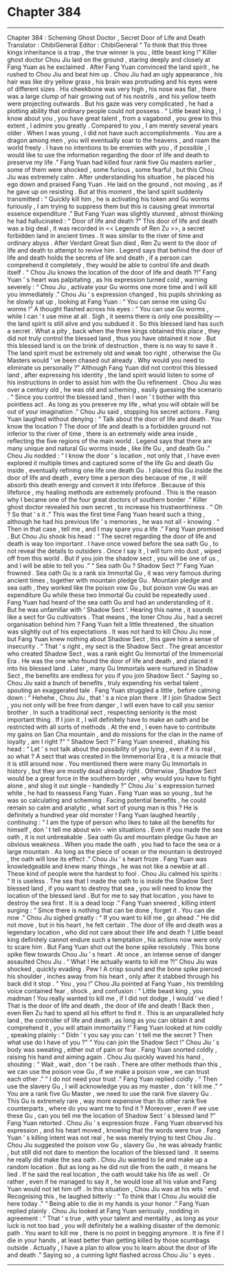 
# Chapter 384


---

Chapter 384 : Scheming Ghost Doctor , Secret Door of Life and Death
Translator :
ChibiGeneral
Editor :
ChibiGeneral
“ To think that this three kings inheritance is a trap , the true winner is you , little beast king !” Killer ghost doctor Chou Jiu laid on the ground , staring deeply and closely at Fang Yuan as he exclaimed .
After Fang Yuan convinced the land spirit , he rushed to Chou Jiu and beat him up .
Chou Jiu had an ugly appearance , his hair was like dry yellow grass , his brain was protruding and his eyes were of different sizes . His cheekbone was very high , his nose was flat , there was a large clump of hair growing out of his nostrils , and his yellow teeth were projecting outwards .
But his gaze was very complicated , he had a plotting ability that ordinary people could not possess .
“ Little beast king , I know about you , you have great talent , from a vagabond , you grew to this extent , I admire you greatly . Compared to you , I am merely several years older . When I was young , I did not have such accomplishments . You are a dragon among men , you will eventually soar to the heavens , and roam the world freely . I have no intentions to be enemies with you , if possible , I would like to use the information regarding the door of life and death to preserve my life .”
Fang Yuan had killed four rank five Gu masters earlier , some of them were shocked , some furious , some fearful , but this Chou Jiu was extremely calm .
After understanding his situation , he placed his ego down and praised Fang Yuan .
He laid on the ground , not moving , as if he gave up on resisting .
But at this moment , the land spirit suddenly transmitted : “ Quickly kill him , he is activating his token and Gu worms furiously , I am trying to suppress them but this is causing great immortal essence expenditure .”
But Fang Yuan was slightly stunned , almost thinking he had hallucinated : “ Door of life and death ?”
This door of life and death was a big deal , it was recorded in << Legends of Ren Zu >>, a secret forbidden land in ancient times . It was similar to the river of time and ordinary abyss .
After Verdant Great Sun died , Ren Zu went to the door of life and death to attempt to revive him .
Legend says that behind the door of life and death holds the secrets of life and death , if a person can comprehend it completely , they would be able to control life and death itself .
“ Chou Jiu knows the location of the door of life and death ?!” Fang Yuan ’ s heart was palpitating , as his expression turned cold , warning severely : “ Chou Jiu , activate your Gu worms one more time and I will kill you immediately .”
Chou Jiu ’ s expression changed , his pupils shrinking as he slowly sat up , looking at Fang Yuan : “ You can sense me using Gu worms !”
A thought flashed across his eyes : “ You can use Gu worms , while I can ’ t use mine at all . Sigh , it seems there is only one possibility — the land spirit is still alive and you subdued it . So this blessed land has such a secret . What a pity , back when the three kings obtained this place , they did not truly control the blessed land , thus you have obtained it now . But this blessed land is on the brink of destruction , there is no way to save it . The land spirit must be extremely old and weak too right , otherwise the Gu Masters would ’ ve been chased out already . Why would you need to eliminate us personally ?”
Although Fang Yuan did not control this blessed land , after expressing his identity , the land spirit would listen to some of his instructions in order to assist him with the Gu refinement .
Chou Jiu was over a century old , he was old and scheming , easily guessing the scenario .
“ Since you control the blessed land , then I won ’ t bother with this pointless act . As long as you preserve my life , what you will obtain will be out of your imagination .” Chou Jiu said , stopping his secret actions .
Fang Yuan laughed without denying : “ Talk about the door of life and death . You know the location ? The door of life and death is a forbidden ground not inferior to the river of time , there is an extremely wide area inside , reflecting the five regions of the main world . Legend says that there are many unique and natural Gu worms inside , like life Gu , and death Gu .”
Chou Jiu nodded : “ I know the door ’ s location , not only that , I have even explored it multiple times and captured some of the life Gu and death Gu inside , eventually refining one life one death Gu . I placed this Gu inside the door of life and death , every time a person dies because of me , it will absorb this death energy and convert it into lifeforce . Because of this lifeforce , my healing methods are extremely profound . This is the reason why I became one of the four great doctors of southern border .”
Killer ghost doctor revealed his own secret , to increase his trustworthiness .
“ Oh ? So that ’ s it .” This was the first time Fang Yuan heard such a thing , although he had his previous life ’ s memories , he was not all - knowing .
“ Then in that case , tell me , and I may spare you a life .” Fang Yuan promised .
But Chou Jiu shook his head : “ The secret regarding the door of life and death is way too important . I have once vowed before the sea oath Gu , to not reveal the details to outsiders . Once I say it , I will turn into dust , wiped off from this world . But if you join the shadow sect , you will be one of us , and I will be able to tell you .”
“ Sea oath Gu ? Shadow Sect ?” Fang Yuan frowned .
Sea oath Gu is a rank six Immortal Gu , it was very famous during ancient times , together with mountain pledge Gu . Mountain pledge and sea oath , they worked like the poison vow Gu , but poison vow Gu was an expenditure Gu while these two Immortal Gu could be repeatedly used .
Fang Yuan had heard of the sea oath Gu and had an understanding of it . But he was unfamiliar with ‘ Shadow Sect ’.
Hearing this name , it sounds like a sect for Gu cultivators . That means , the loner Chou Jiu , had a secret organisation behind him ?
Fang Yuan felt a little threatened , the situation was slightly out of his expectations .
It was not hard to kill Chou Jiu now , but Fang Yuan knew nothing about Shadow Sect , this gave him a sense of insecurity .
“ That ’ s right , my sect is the Shadow Sect . The great ancestor who created Shadow Sect , was a rank eight Gu Immortal of the Immemorial Era . He was the one who found the door of life and death , and placed it into his blessed land . Later , many Gu Immortals were nurtured in Shadow Sect , the benefits are endless for you if you join Shadow Sect .”
Saying so , Chou Jiu said a bunch of benefits , truly expending his verbal talent , spouting an exaggerated tale .
Fang Yuan struggled a little , before calming down : “ Hehehe , Chou Jiu , that ’ s a nice plan there . If I join Shadow Sect , you not only will be free from danger , I will even have to call you senior brother . In such a traditional sect , respecting seniority is the most important thing . If I join it , I will definitely have to make an oath and be restricted with all sorts of methods . At the end , I even have to contribute my gains on San Cha mountain , and do missions for the clan in the name of loyalty , am I right ?”
“ Shadow Sect ?” Fang Yuan sneered , shaking his head : “ Let ’ s not talk about the possibility of you lying , even if it is real , so what ? A sect that was created in the Immemorial Era , it is a miracle that it is still around now . You mentioned there were many Gu Immortals in history , but they are mostly dead already right . Otherwise , Shadow Sect would be a great force in the southern border , why would you have to fight alone , and slog it out single - handedly ?”
Chou Jiu ’ s expression turned white , he had to reassess Fang Yuan .
Fang Yuan was so young , but he was so calculating and scheming . Facing potential benefits , he could remain so calm and analytic , what sort of young man is this ? He is definitely a hundred year old monster !
Fang Yuan laughed heartily , continuing : “ I am the type of person who likes to take all the benefits for himself , don ’ t tell me about win - win situations . Even if you made the sea oath , it is not unbreakable . Sea oath Gu and mountain pledge Gu have an obvious weakness . When you made the oath , you had to face the sea or a large mountain . As long as the piece of ocean or the mountain is destroyed , the oath will lose its effect .”
Chou Jiu ’ s heart froze .
Fang Yuan was knowledgeable and knew many things , he was not like a newbie at all .
These kind of people were the hardest to fool .
Chou Jiu calmed his spirits : “ It is useless . The sea that I made the oath to is inside the Shadow Sect blessed land , if you want to destroy that sea , you will need to know the location of the blessed land . But for me to say that location , you have to destroy the sea first . It is a dead loop .”
Fang Yuan sneered , killing intent surging : “ Since there is nothing that can be done , forget it . You can die now .”
Chou Jiu sighed greatly : “ If you want to kill me , go ahead .”
He did not move , but in his heart , he felt certain .
The door of life and death was a legendary location , who did not care about their life and death ? Little beast king definitely cannot endure such a temptation , his actions now were only to scare him .
But Fang Yuan shot out the bone spike resolutely .
This bone spike flew towards Chou Jiu ’ s heart .
At once , an intense sense of danger assaulted Chou Jiu .
“ What ! He actually wants to kill me ?!” Chou Jiu was shocked , quickly evading .
Pew !
A crisp sound and the bone spike pierced his shoulder , inches away from his heart , only after it stabbed through his back did it stop .
“ You , you !” Chou JIu pointed at Fang Yuan , his trembling voice contained fear , shock , and confusion : “ Little beast king , you madman ! You really wanted to kill me , if I did not dodge , I would ’ ve died ! That is the door of life and death , the door of life and death ! Back then , even Ren Zu had to spend all his effort to find it . This is an unparalleled holy land , the controller of life and death , as long as you can obtain it and comprehend it , you will attain immortality !”
Fang Yuan looked at him coldly , speaking plainly : “ Didn ’ t you say you can ’ t tell me the secret ? Then what use do I have of you ?”
“ You can join the Shadow Sect !” Chou Jiu ’ s body was sweating , either out of pain or fear .
Fang Yuan snorted coldly , raising his hand and aiming again .
Chou Jiu quickly waved his hand , shouting : “ Wait , wait , don ’ t be rash . There are other methods than this , we can use the poison vow Gu , if we make a poison vow , we can trust each other .”
“ I do not need your trust .” Fang Yuan replied coldly .
“ Then use the slavery Gu , I will acknowledge you as my master , don ’ t kill me .”
“ You are a rank five Gu Master , we need to use the rank five slavery Gu . This Gu is extremely rare , way more expensive than its other rank five counterparts , where do you want me to find it ? Moreover , even if we use these Gu , can you tell me the location of Shadow Sect ’ s blessed land ?” Fang Yuan retorted .
Chou Jiu ’ s expression froze .
Fang Yuan observed his expression , and his heart moved , knowing that the words were true .
Fang Yuan ’ s killing intent was not real , he was merely trying to test Chou Jiu .
Chou Jiu suggested the poison vow Gu , slavery Gu , he was already frantic , but still did not dare to mention the location of the blessed land . It seems he really did make the sea oath .
Chou Jiu wanted to lie and make up a random location .
But as long as he did not die from the oath , it means he lied . If he said the real location , the oath would take his life as well .
Or rather , even if he managed to say it , he would lose all his value and Fang Yuan would not let him off .
In this situation , Chou Jiu was at his wits ’ end .
Recognising this , he laughed bitterly : “ To think that I Chou Jiu would die here today .”
“ Being able to die in my hands is your honor .” Fang Yuan replied plainly .
Chou Jiu looked at Fang Yuan seriously , nodding in agreement : “ That ’ s true , with your talent and mentality , as long as your luck is not too bad , you will definitely be a walking disaster of the demonic path . You want to kill me , there is no point in begging anymore . It is fine if I die in your hands , at least better than getting killed by those scumbags outside . Actually , I have a plan to allow you to learn about the door of life and death .”
Saying so , a cunning light flashed across Chou Jiu ’ s eyes .

---

